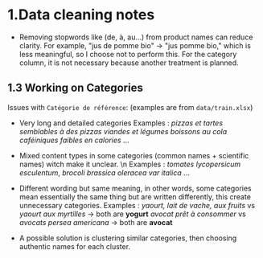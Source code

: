 # 1.Data cleaning notes

- Removing stopwords like (de, à, au...) from product names can reduce clarity. For example, "jus de pomme bio" → "jus pomme bio," which is less meaningful, so I choose not to perform this. For the category column, it is not necessary because another treatment is planned.

## 1.3 Working on Categories

Issues with `Catégorie de référence`: (examples are from `data/train.xlsx`)

- Very long and detailed categories
  Examples :
  _pizzas et tartes semblables à des pizzas viandes et légumes_
  _boissons au cola caféiniques faibles en calories_ ...

- Mixed content types in some categories (common names + scientific names) witch make it unclear. \n
  Examples :
  _tomates lycopersicum esculentum_,
  _brocoli brassica oleracea var italica_ ...

- Different wording but same meaning, in other words, some categories mean essentially the same thing but are written differently, this create unnecessary categories.
  Examples :
  _yaourt, lait de vache, aux fruits_ vs _yaourt aux myrtilles_ -> both are **yogurt**
  _avocat prêt à consommer_ vs _avocats persea americana_ -> both are **avocat**

- A possible solution is clustering similar categories, then choosing authentic names for each cluster.
